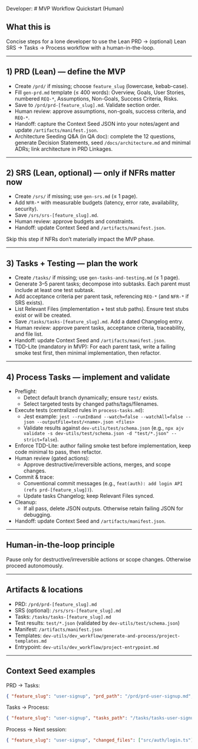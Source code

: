 Developer: # MVP Workflow Quickstart (Human)

## What this is
Concise steps for a lone developer to use the Lean PRD → (optional) Lean SRS → Tasks → Process workflow with a human-in-the-loop.

---

## 1) PRD (Lean) — define the MVP
- Create `/prd/` if missing; choose `feature_slug` (lowercase, kebab-case).
- Fill `gen-prd.md` template (≤ 400 words): Overview, Goals, User Stories, numbered `REQ-*`, Assumptions, Non-Goals, Success Criteria, Risks.
- Save to `/prd/prd-[feature_slug].md`. Validate section order.
- Human review: approve assumptions, non-goals, success criteria, and `REQ-*`.
- Handoff: capture the Context Seed JSON into your notes/agent and update `/artifacts/manifest.json`.
 - Architecture Seeding Q&A (in QA doc): complete the 12 questions, generate Decision Statements, seed `/docs/architecture.md` and minimal ADRs; link architecture in PRD Linkages.

---

## 2) SRS (Lean, optional) — only if NFRs matter now
- Create `/srs/` if missing; use `gen-srs.md` (≤ 1 page).
- Add `NFR-*` with measurable budgets (latency, error rate, availability, security).
- Save `/srs/srs-[feature_slug].md`.
- Human review: approve budgets and constraints.
- Handoff: update Context Seed and `/artifacts/manifest.json`.

Skip this step if NFRs don’t materially impact the MVP phase.

---

## 3) Tasks + Testing — plan the work
- Create `/tasks/` if missing; use `gen-tasks-and-testing.md` (≤ 1 page).
- Generate 3–5 parent tasks; decompose into subtasks. Each parent must include at least one test subtask.
- Add acceptance criteria per parent task, referencing `REQ-*` (and `NFR-*` if SRS exists).
- List Relevant Files (implementation + test stub paths). Ensure test stubs exist or will be created.
- Save `/tasks/tasks-[feature_slug].md`. Add a dated Changelog entry.
- Human review: approve parent tasks, acceptance criteria, traceability, and file list.
- Handoff: update Context Seed and `/artifacts/manifest.json`.
 - TDD-Lite (mandatory in MVP): For each parent task, write a failing smoke test first, then minimal implementation, then refactor.

---

## 4) Process Tasks — implement and validate
- Preflight:
  - Detect default branch dynamically; ensure `test/` exists.
  - Select targeted tests by changed paths/tags/filenames.
- Execute tests (centralized rules in `process-tasks.md`):
  - Jest example: `jest --runInBand --watch=false --watchAll=false --json --outputFile=test/<name>.json <files>`
  - Validate results against `dev-utils/test/schema.json` (e.g., `npx ajv validate -s dev-utils/test/schema.json -d "test/*.json" --strict=false`).
 - Enforce TDD-Lite: author failing smoke test before implementation, keep code minimal to pass, then refactor.
- Human review (gated actions):
  - Approve destructive/irreversible actions, merges, and scope changes.
- Commit & trace:
  - Conventional commit messages (e.g., `feat(auth): add login API (refs prd-[feature_slug])`).
  - Update tasks Changelog; keep Relevant Files synced.
- Cleanup:
  - If all pass, delete JSON outputs. Otherwise retain failing JSON for debugging.
- Handoff: update Context Seed and `/artifacts/manifest.json`.

---

## Human-in-the-loop principle
Pause only for destructive/irreversible actions or scope changes. Otherwise proceed autonomously.

---

## Artifacts & locations
- PRD: `/prd/prd-[feature_slug].md`
- SRS (optional): `/srs/srs-[feature_slug].md`
- Tasks: `/tasks/tasks-[feature_slug].md`
- Test results: `test/*.json` (validated by `dev-utils/test/schema.json`)
- Manifest: `/artifacts/manifest.json`
- Templates: `dev-utils/dev_workflow/generate-and-process/project-templates.md`
- Entrypoint: `dev-utils/dev_workflow/project-entrypoint.md`

---

## Context Seed examples
PRD → Tasks:
```json
{ "feature_slug": "user-signup", "prd_path": "/prd/prd-user-signup.md", "requirement_ids": ["REQ-1","REQ-2"] }
```

Tasks → Process:
```json
{ "feature_slug": "user-signup", "tasks_path": "/tasks/tasks-user-signup.md", "test_stub_paths": ["src/auth/__tests__/login.test.ts"] }
```

Process → Next session:
```json
{ "feature_slug": "user-signup", "changed_files": ["src/auth/login.ts"], "last_status": "passed" }
```

